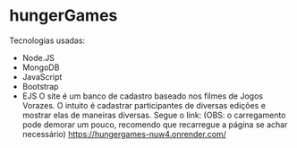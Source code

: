 # hungerGames
Tecnologias usadas:
- Node.JS
- MongoDB
- JavaScript
- Bootstrap
- EJS
O site é um banco de cadastro baseado nos filmes de Jogos Vorazes.
O intuito é cadastrar participantes de diversas edições e mostrar elas de maneiras diversas.
Segue o link: (OBS: o carregamento pode demorar um pouco, recomendo que recarregue a página se achar necessário)
<a>https://hungergames-nuw4.onrender.com/</a>
